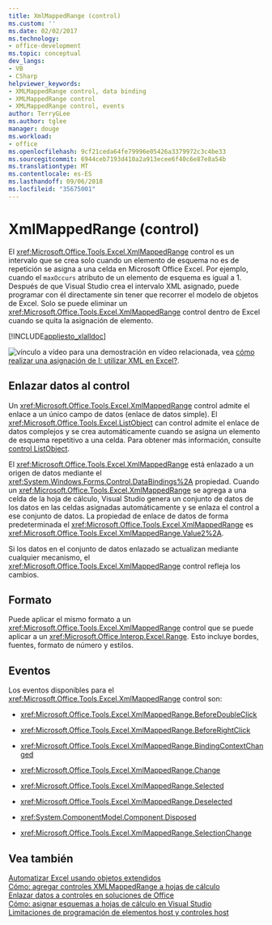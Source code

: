 ```yaml
---
title: XmlMappedRange (control)
ms.custom: ''
ms.date: 02/02/2017
ms.technology:
- office-development
ms.topic: conceptual
dev_langs:
- VB
- CSharp
helpviewer_keywords:
- XMLMappedRange control, data binding
- XMLMappedRange control
- XMLMappedRange control, events
author: TerryGLee
ms.author: tglee
manager: douge
ms.workload:
- office
ms.openlocfilehash: 9cf21ceda64fe79996e05426a3379972c3c4be33
ms.sourcegitcommit: 6944ceb7193d410a2a913ecee6f40c6e87e8a54b
ms.translationtype: MT
ms.contentlocale: es-ES
ms.lasthandoff: 09/06/2018
ms.locfileid: "35675001"
---
```

# <a name="xmlmappedrange-control"></a>XmlMappedRange (control)
  El <xref:Microsoft.Office.Tools.Excel.XmlMappedRange> control es un intervalo que se crea solo cuando un elemento de esquema no es de repetición se asigna a una celda en Microsoft Office Excel. Por ejemplo, cuando el `maxOccurs` atributo de un elemento de esquema es igual a 1. Después de que Visual Studio crea el intervalo XML asignado, puede programar con él directamente sin tener que recorrer el modelo de objetos de Excel. Solo se puede eliminar un <xref:Microsoft.Office.Tools.Excel.XmlMappedRange> control dentro de Excel cuando se quita la asignación de elemento.  
  
 [!INCLUDE[appliesto_xlalldoc](../vsto/includes/appliesto-xlalldoc-md.md)]  
  
 ![vínculo a vídeo](../vsto/media/playvideo.gif "vínculo al vídeo") para una demostración en vídeo relacionada, vea [cómo realizar una asignación de I: utilizar XML en Excel?](http://go.microsoft.com/fwlink/?LinkID=130288).  
  
## <a name="bind-data-to-the-control"></a>Enlazar datos al control  
 Un <xref:Microsoft.Office.Tools.Excel.XmlMappedRange> control admite el enlace a un único campo de datos (enlace de datos simple). El <xref:Microsoft.Office.Tools.Excel.ListObject> can control admite el enlace de datos complejos y se crea automáticamente cuando se asigna un elemento de esquema repetitivo a una celda. Para obtener más información, consulte [control ListObject](../vsto/listobject-control.md).  
  
 El <xref:Microsoft.Office.Tools.Excel.XmlMappedRange> está enlazado a un origen de datos mediante el <xref:System.Windows.Forms.Control.DataBindings%2A> propiedad. Cuando un <xref:Microsoft.Office.Tools.Excel.XmlMappedRange> se agrega a una celda de la hoja de cálculo, Visual Studio genera un conjunto de datos de los datos en las celdas asignadas automáticamente y se enlaza el control a ese conjunto de datos. La propiedad de enlace de datos de forma predeterminada el <xref:Microsoft.Office.Tools.Excel.XmlMappedRange> es <xref:Microsoft.Office.Tools.Excel.XmlMappedRange.Value2%2A>.  
  
 Si los datos en el conjunto de datos enlazado se actualizan mediante cualquier mecanismo, el <xref:Microsoft.Office.Tools.Excel.XmlMappedRange> control refleja los cambios.  
  
## <a name="formatting"></a>Formato  
 Puede aplicar el mismo formato a un <xref:Microsoft.Office.Tools.Excel.XmlMappedRange> control que se puede aplicar a un <xref:Microsoft.Office.Interop.Excel.Range>. Esto incluye bordes, fuentes, formato de número y estilos.  
  
## <a name="events"></a>Eventos  
 Los eventos disponibles para el <xref:Microsoft.Office.Tools.Excel.XmlMappedRange> control son:  
  
-   <xref:Microsoft.Office.Tools.Excel.XmlMappedRange.BeforeDoubleClick>  
  
-   <xref:Microsoft.Office.Tools.Excel.XmlMappedRange.BeforeRightClick>  
  
-   <xref:Microsoft.Office.Tools.Excel.XmlMappedRange.BindingContextChanged>  
  
-   <xref:Microsoft.Office.Tools.Excel.XmlMappedRange.Change>  
  
-   <xref:Microsoft.Office.Tools.Excel.XmlMappedRange.Selected>  
  
-   <xref:Microsoft.Office.Tools.Excel.XmlMappedRange.Deselected>  
  
-   <xref:System.ComponentModel.Component.Disposed>  
  
-   <xref:Microsoft.Office.Tools.Excel.XmlMappedRange.SelectionChange>  
  
## <a name="see-also"></a>Vea también  
 [Automatizar Excel usando objetos extendidos](../vsto/automating-excel-by-using-extended-objects.md)   
 [Cómo: agregar controles XMLMappedRange a hojas de cálculo](../vsto/how-to-add-xmlmappedrange-controls-to-worksheets.md)   
 [Enlazar datos a controles en soluciones de Office](../vsto/binding-data-to-controls-in-office-solutions.md)   
 [Cómo: asignar esquemas a hojas de cálculo en Visual Studio](../vsto/how-to-map-schemas-to-worksheets-inside-visual-studio.md)   
 [Limitaciones de programación de elementos host y controles host](../vsto/programmatic-limitations-of-host-items-and-host-controls.md)  
  
  